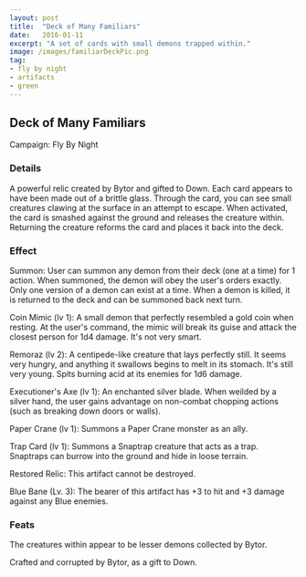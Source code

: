 ```yaml
---
layout: post
title:  "Deck of Many Familiars"
date:   2016-01-11
excerpt: "A set of cards with small demons trapped within."
image: /images/familiarDeckPic.png
tag:
- fly by night
- artifacts 
- green
---
```


## Deck of Many Familiars
Campaign: Fly By Night

### Details

A powerful relic created by Bytor and gifted to Down. Each card appears to have been made out of a brittle glass. Through the card, you can see small creatures clawing at the surface in an attempt to escape. When activated, the card is smashed against the ground and releases the creature within. Returning the creature reforms the card and places it back into the deck.


### Effect

Summon:
User can summon any demon from their deck (one at a time) for 1 action. When summoned, the demon will obey the user's orders exactly. Only one version of a demon can exist at a time. When a demon is killed, it is returned to the deck and can be summoned back next turn.

Coin Mimic (lv 1): A small demon that perfectly resembled a gold coin when resting. At the user's command, the mimic will break its guise and attack the closest person for 1d4 damage. It's not very smart.

Remoraz (lv 2): A centipede-like creature that lays perfectly still. It seems very hungry, and anything it swallows begins to melt in its stomach. It's still very young. Spits burning acid at its enemies for 1d6 damage.

Executioner's Axe (lv 1): An enchanted silver blade. When weilded by a silver hand, the user gains advantage on non-combat chopping actions (such as breaking down doors or walls).

Paper Crane (lv 1): Summons a Paper Crane monster as an ally.

Trap Card (lv 1): Summons a Snaptrap creature that acts as a trap. Snaptraps can burrow into the ground and hide in loose terrain.

Restored Relic:
This artifact cannot be destroyed.

Blue Bane (Lv. 3):
The bearer of this artifact has +3 to hit and +3 damage against any Blue enemies.

### Feats

The creatures within appear to be lesser demons collected by Bytor.

Crafted and corrupted by Bytor, as a gift to Down.
